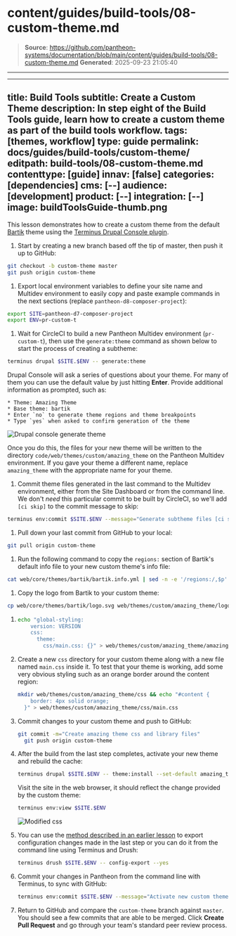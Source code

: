 # content/guides/build-tools/08-custom-theme.md

> **Source**: https://github.com/pantheon-systems/documentation/blob/main/content/guides/build-tools/08-custom-theme.md
> **Generated**: 2025-09-23 21:05:40

---

---
title: Build Tools
subtitle: Create a Custom Theme
description: In step eight of the Build Tools guide, learn how to create a custom theme as part of the build tools workflow.
tags: [themes, workflow]
type: guide
permalink: docs/guides/build-tools/custom-theme/
editpath: build-tools/08-custom-theme.md
contenttype: [guide]
innav: [false]
categories: [dependencies]
cms: [--]
audience: [development]
product: [--]
integration: [--]
image: buildToolsGuide-thumb.png
---
This lesson demonstrates how to create a custom theme from the default [Bartik](https://www.drupal.org/project/bartik) theme using the [Terminus Drupal Console plugin](https://github.com/pantheon-systems/terminus-drupal-console-plugin). 

1. Start by creating a new branch based off the tip of master, then push it up to GitHub:

  ```bash
  git checkout -b custom-theme master
  git push origin custom-theme
  ```

1. Export local environment variables to define your site name and Multidev environment to easily copy and paste example commands in the next sections (replace `pantheon-d8-composer-project`):

  ```bash
  export SITE=pantheon-d7-composer-project
  export ENV=pr-custom-t
  ```

1. Wait for CircleCI to build a new Pantheon Multidev environment (`pr-custom-t`), then use the `generate:theme` command as shown below to start the process of creating a subtheme:

  ```bash
  terminus drupal $SITE.$ENV -- generate:theme
  ```

  <Accordion title="Drupal Console Generate Theme" id="understand-drupal-console" icon="lightbulb">

  Drupal Console will ask a series of questions about your theme. For many of them you can use the default value by just hitting **Enter**. Provide additional information as prompted, such as:

    * Theme: Amazing Theme
    * Base theme: bartik
    * Enter `no` to generate theme regions and theme breakpoints
    * Type `yes` when asked to confirm generation of the theme

  ![Drupal console generate theme](../../../images/pr-workflow/drupal-console-generate-theme.png)

  Once you do this, the files for your new theme will be written to the directory `code/web/themes/custom/amazing_theme` on the Pantheon Multidev environment. If you gave your theme a different name, replace `amazing_theme` with the appropriate name for your theme.

  </Accordion>

1. Commit theme files generated in the last command to the Multidev environment, either from the Site Dashboard or from the command line. We don't _need_ this particular commit to be built by CircleCI, so we'll add `[ci skip]` to the commit message to skip:

  ```bash
  terminus env:commit $SITE.$ENV --message="Generate subtheme files [ci skip]"
  ```

1. Pull down your last commit from GitHub to your local:

  ```bash
  git pull origin custom-theme
  ```

1. Run the following command to copy the `regions:` section of Bartik's default info file to your new custom theme's info file:

  ```bash
  cat web/core/themes/bartik/bartik.info.yml | sed -n -e '/regions:/,$p' >> web/themes/custom/amazing_theme/amazing_theme.info.yml
  ```

1. Copy the logo from Bartik to your custom theme:

  ```bash
  cp web/core/themes/bartik/logo.svg web/themes/custom/amazing_theme/logo.svg
  ```

1.
    ```bash
    echo "global-styling:
        version: VERSION
        css:
          theme:
            css/main.css: {}" > web/themes/custom/amazing_theme/amazing_theme.libraries.yml
    ```

1. Create a new `css` directory for your custom theme along with a new file named `main.css` inside it. To test that your theme is working, add some very obvious styling such as an orange border around the content region:

    ```bash
    mkdir web/themes/custom/amazing_theme/css && echo "#content {
        border: 4px solid orange;
      }" > web/themes/custom/amazing_theme/css/main.css
    ```


1. Commit changes to your custom theme and push to GitHub:

    ```bash
    git commit -m="Create amazing theme css and library files"
      git push origin custom-theme
    ```

1. After the build from the last step completes, activate your new theme and rebuild the cache:

    ```bash
    terminus drupal $SITE.$ENV -- theme:install --set-default amazing_theme
    ```

    Visit the site in the web browser, it should reflect the change provided by the custom theme:

    ```bash
    terminus env:view $SITE.$ENV
    ```

    ![Modified css](../../../images/pr-workflow/modified-css.png)

1. You can use the [method described in an earlier lesson](/guides/build-tools/configure) to export configuration changes made in the last step or you can do it from the command line using Terminus and Drush:

    ```bash
    terminus drush $SITE.$ENV -- config-export --yes
    ```


1. Commit your changes in Pantheon from the command line with Terminus, to sync with GitHub:

    ```bash
    terminus env:commit $SITE.$ENV --message="Activate new custom theme"
    ```

1. Return to GitHub and compare the `custom-theme` branch against `master`. You should see a few commits that are able to be merged. Click **Create Pull Request** and go through your team's standard peer review process.
